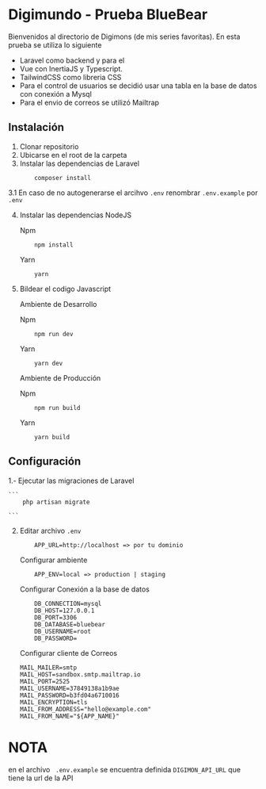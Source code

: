 # Digimundo - Prueba BlueBear

Bienvenidos al directorio de Digimons (de mis series favoritas). En esta prueba se utiliza lo siguiente 

- Laravel como backend y para el 
- Vue con InertiaJS y Typescript.
- TailwindCSS como libreria CSS
- Para el control de usuarios se decidió usar una tabla en la base de datos con conexión a Mysql
- Para el envio de correos se utilizó Mailtrap


## Instalación
1. Clonar repositorio
2. Ubicarse en el root de la carpeta
3. Instalar las dependencias de Laravel 
    ```
        composer install
    ```
3.1 En caso de no autogenerarse el arcihvo ```.env``` renombrar ```.env.example``` por ```.env``` 

4. Instalar las dependencias NodeJS  

    Npm
    ``` 
        npm install 
    ```
    
    Yarn
    ``` 
        yarn 
    ```
5. Bildear el codigo Javascript
    
    Ambiente de Desarrollo
    
    Npm
    ``` 
        npm run dev 
    ```
    
    Yarn
    ``` 
        yarn dev
    ```

    Ambiente de Producción

    Npm
    ``` 
        npm run build 
    ```
    
    Yarn
    ``` 
        yarn build
    ```



## Configuración

1.- Ejecutar las migraciones de Laravel

    ```
        php artisan migrate
    
    ```

2. Editar archivo ```.env``` 

    ```
        APP_URL=http://localhost => por tu dominio
    ```
    Configurar ambiente
    ```
        APP_ENV=local => production | staging
    ```

    Configurar Conexión a la base de datos

    ```
        DB_CONNECTION=mysql
        DB_HOST=127.0.0.1
        DB_PORT=3306
        DB_DATABASE=bluebear
        DB_USERNAME=root
        DB_PASSWORD=
    ```

    Configurar cliente de Correos
    ```
    MAIL_MAILER=smtp
    MAIL_HOST=sandbox.smtp.mailtrap.io
    MAIL_PORT=2525
    MAIL_USERNAME=37849138a1b9ae
    MAIL_PASSWORD=b3fd04a6710016
    MAIL_ENCRYPTION=tls
    MAIL_FROM_ADDRESS="hello@example.com"
    MAIL_FROM_NAME="${APP_NAME}"
    ```
# NOTA 
en el archivo ``` .env.example``` se encuentra definida ```DIGIMON_API_URL``` que tiene la url de la API  


